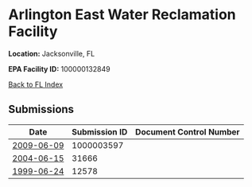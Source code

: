 # Arlington East Water Reclamation Facility

**Location:** Jacksonville, FL

**EPA Facility ID:** 100000132849

[Back to FL Index](../../index.md)

## Submissions

| Date | Submission ID | Document Control Number |
|------|--------------|-------------------------|
| [2009-06-09](submissions/1000003597.md) | 1000003597 |  |
| [2004-06-15](submissions/31666.md) | 31666 |  |
| [1999-06-24](submissions/12578.md) | 12578 |  |
